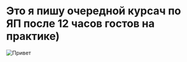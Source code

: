 # Это я пишу очередной курсач по ЯП после 12 часов гостов на практике)
![Привет](https://c.tenor.com/y4Ie8h0H-TwAAAAM/cat-typing.gif) 
